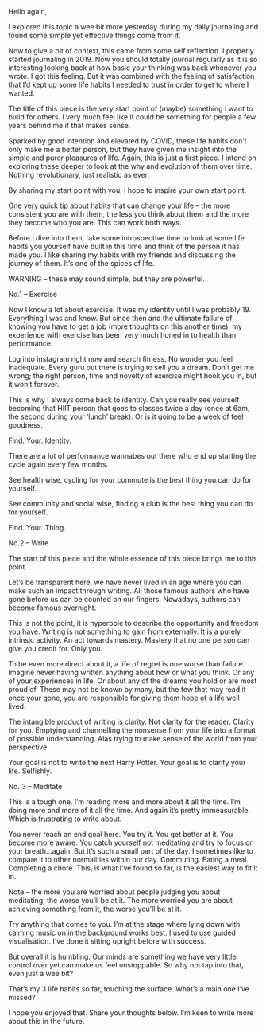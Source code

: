 Hello again,

I explored this topic a wee bit more yesterday during my daily journaling and found some simple yet effective things
come from it.

Now to give a bit of context, this came from some self reflection. I properly started journaling in 2019. Now you
should totally journal regularly as it is so interesting looking back at how basic your thinking was back whenever you
wrote. I got this feeling. But it was combined with the feeling of satisfaction that I’d kept up some life habits I
needed to trust in order to get to where I wanted.

The title of this piece is the very start point of (maybe) something I want to build for others. I very much feel like
it could be something for people a few years behind me if that makes sense.

Sparked by good intention and elevated by COVID, these life habits don’t only make me a better person, but they have
given me insight into the simple and purer pleasures of life. Again, this is just a first piece. I intend on exploring
these deeper to look at the why and evolution of them over time. Nothing revolutionary, just realistic as ever.

By sharing my start point with you, I hope to inspire your own start point.

One very quick tip about habits that can change your life – the more consistent you are with them, the less you think
about them and the more they become who you are. This can work both ways.

Before I dive into them, take some introspective time to look at some life habits you yourself have built in this time
and think of the person it has made you. I like sharing my habits with my friends and discussing the journey of them.
It’s one of the spices of life.

WARNING – these may sound simple, but they are powerful.

No.1 – Exercise

Now I know a lot about exercise. It was my identity until I was probably 19. Everything I was and knew. But since then
and the ultimate failure of knowing you have to get a job (more thoughts on this another time), my experience with
exercise has been very much honed in to health than performance.

Log into instagram right now and search fitness. No wonder you feel inadequate. Every guru out there is trying to sell
you a dream. Don’t get me wrong; the right person, time and novelty of exercise might hook you in, but it won’t forever.

This is why I always come back to identity. Can you really see yourself becoming that HIIT person that goes to classes
twice a day (once at 6am, the second during your ‘lunch’ break). Or is it going to be a week of feel goodness.

Find. Your. Identity.

There are a lot of performance wannabes out there who end up starting the cycle again every few months.

See health wise, cycling for your commute is the best thing you can do for yourself.

See community and social wise, finding a club is the best thing you can do for yourself.

Find. Your. Thing.

No.2 – Write

The start of this piece and the whole essence of this piece brings me to this point.

Let’s be transparent here, we have never lived in an age where you can make such an impact through writing. All those
famous authors who have gone before us can be counted on our fingers. Nowadays, authors can become famous overnight.

This is not the point, it is hyperbole to describe the opportunity and freedom you have. Writing is not something to
gain from externally. It is a purely intrinsic activity. An act towards mastery. Mastery that no one person can give you
credit for. Only you.

To be even more direct about it, a life of regret is one worse than failure. Imagine never having written anything about
how or what you think. Or any of your experiences in life. Or about any of the dreams you hold or are most proud of.
These may not be known by many, but the few that may read it once your gone, you are responsible for giving them hope of
a life well lived.

The intangible product of writing is clarity. Not clarity for the reader. Clarity for you. Emptying and channelling the
nonsense from your life into a format of possible understanding. Alas trying to make sense of the world from your
perspective.

Your goal is not to write the next Harry Potter. Your goal is to clarify your life. Selfishly.

No. 3 – Meditate

This is a tough one. I’m reading more and more about it all the time. I’m doing more and more of it all the time. And
again it’s pretty immeasurable. Which is frustrating to write about.

You never reach an end goal here. You try it. You get better at it. You become more aware. You catch yourself not
meditating and try to focus on your breath…again. But it’s such a small part of the day. I sometimes like to compare it
to other normalities within our day. Commuting. Eating a meal. Completing a chore. This, is what I’ve found so far, is
the easiest way to fit it in.

Note – the more you are worried about people judging you about meditating, the worse you’ll be at it. The more worried
you are about achieving something from it, the worse you’ll be at it.

Try anything that comes to you. I’m at the stage where lying down with calming music on in the background works best. I
used to use guided visualisation. I’ve done it sitting upright before with success.

But overall it is humbling. Our minds are something we have very little control over yet can make us feel unstoppable.
So why not tap into that, even just a wee bit?

That’s my 3 life habits so far, touching the surface. What’s a main one I’ve missed?

I hope you enjoyed that. Share your thoughts below. I’m keen to write more about this in the future.
